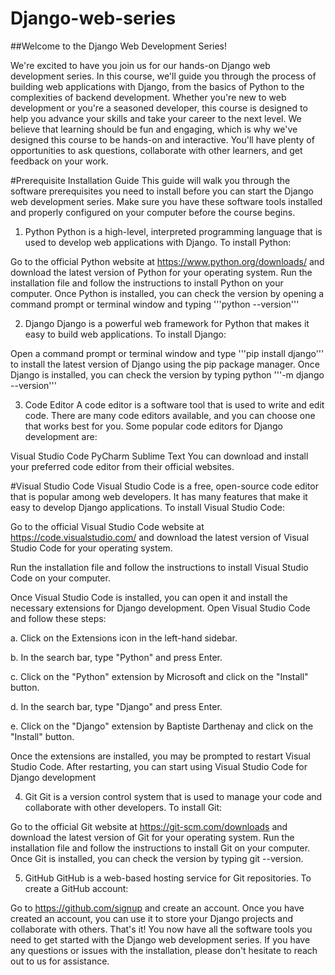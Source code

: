 # Django-web-series

##Welcome to the Django Web Development Series!

We're excited to have you join us for our hands-on Django web development series. In this course, we'll guide you through the process of building web applications with Django, from the basics of Python to the complexities of backend development.
Whether you're new to web development or you're a seasoned developer, this course is designed to help you advance your skills and take your career to the next level.
We believe that learning should be fun and engaging, which is why we've designed this course to be hands-on and interactive. You'll have plenty of opportunities to ask questions, collaborate with other learners, and get feedback on your work.

#Prerequisite Installation Guide
This guide will walk you through the software prerequisites you need to install before you can start the Django web development series. Make sure you have these software tools installed and properly configured on your computer before the course begins.

1. Python
Python is a high-level, interpreted programming language that is used to develop web applications with Django. To install Python:

Go to the official Python website at https://www.python.org/downloads/ 
and download the latest version of Python for your operating system.
Run the installation file and follow the instructions to install Python on your computer.
Once Python is installed, you can check the version by opening a command prompt or terminal window and typing 
'''python --version'''

2. Django
Django is a powerful web framework for Python that makes it easy to build web applications. To install Django:

Open a command prompt or terminal window and type 
'''pip install django'''
to install the latest version of Django using the pip package manager.
Once Django is installed, you can check the version by typing python 
'''-m django --version'''

3. Code Editor
A code editor is a software tool that is used to write and edit code. There are many code editors available, and you can choose one that works best for you. Some popular code editors for Django development are:

Visual Studio Code
PyCharm
Sublime Text
You can download and install your preferred code editor from their official websites.

#Visual Studio Code
Visual Studio Code is a free, open-source code editor that is popular among web developers. It has many features that make it easy to develop Django applications. To install Visual Studio Code:

Go to the official Visual Studio Code website at https://code.visualstudio.com/
and download the latest version of Visual Studio Code for your operating system.

Run the installation file and follow the instructions to install Visual Studio Code on your computer.

Once Visual Studio Code is installed, you can open it and install the necessary extensions for Django development. Open Visual Studio Code and follow these steps:

a. Click on the Extensions icon in the left-hand sidebar.

b. In the search bar, type "Python" and press Enter.

c. Click on the "Python" extension by Microsoft and click on the "Install" button.

d. In the search bar, type "Django" and press Enter.

e. Click on the "Django" extension by Baptiste Darthenay and click on the "Install" button.

Once the extensions are installed, you may be prompted to restart Visual Studio Code. After restarting, you can start using Visual Studio Code for Django development

4. Git
Git is a version control system that is used to manage your code and collaborate with other developers. To install Git:

Go to the official Git website at https://git-scm.com/downloads and download the latest version of Git for your operating system.
Run the installation file and follow the instructions to install Git on your computer.
Once Git is installed, you can check the version by typing git --version.

5. GitHub
GitHub is a web-based hosting service for Git repositories. To create a GitHub account:

Go to https://github.com/signup and create an account.
Once you have created an account, you can use it to store your Django projects and collaborate with others.
That's it! You now have all the software tools you need to get started with the Django web development series. If you have any questions or issues with the installation, please don't hesitate to reach out to us for assistance.

